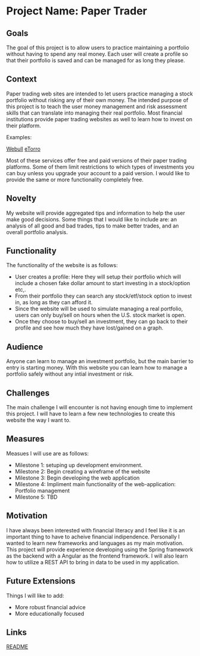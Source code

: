 # Project Name: Paper Trader

## **Goals**

The goal of this project is to allow users to practice maintaining a portfolio without having to spend any real money. Each user will create a profile so that their portfolio is saved and can be managed for as long they please.

## **Context**

Paper trading web sites are intended to let users practice managing a stock portfolio without risking any of their own money. The intended purpose of this project is to teach the user money management and risk assessment skills that can translate into managing their real portfolio. Most financial institutions provide paper trading websites as well to learn how to invest on their platform.

Examples:

[Webull](https://www.webull.com/activity?inviteCode=JPPNNvFEcmY1&inviteSource=wb_inf&source=finixio)
[eTorro](https://go.etoro.com/en/practice-account?dl=30002029&utm_medium=Affiliate&utm_source=77731&utm_content=0&utm_serial=__fx_b8338_90618bd8ed4252ea7bfde4f2c9a4a925_1&utm_campaign=__fx_b8338_90618bd8ed4252ea7bfde4f2c9a4a925_1&utm_term=)

Most of these services offer free and paid versions of their paper trading platforms. Some of them limit restrictions to which types of investments you can buy unless you upgrade your account to a paid version. I would like to provide the same or more functionality completely free. 

## **Novelty**

My website will provide aggregated tips and information to help the user make good decisions. Some things that I would like to include are: an analysis of all good and bad trades, tips to make better trades, and an overall portfolio analysis.

## **Functionality**

The functionality of the website is as follows:
- User creates a profile: Here they will setup their portfolio which will include a chosen fake dollar amount to start investing in a stock/option etc,.
- From their portfolio they can search any stock/etf/stock option to invest in, as long as they can afford it.
- Since the website will be used to simulate managing a real portfolio, users can only buy/sell on hours when the U.S. stock market is open.
- Once they choose to buy/sell an investment, they can go back to their profile and see how much they have lost/gained on a graph.

## **Audience**

Anyone can learn to manage an investment portfolio, but the main barrier to entry is starting money. With this website you can learn 
how to manage a portfolio safely without any intial investment or risk.

## **Challenges**

The main challenge I will encounter is not having enough time to implement this project. I will have to learn a few new technologies to create 
this website the way I want to.

## **Measures**

Measues I will use are as follows:
- Milestone 1: setuping up development environment. 
- Milestone 2: Begin creating a wireframe of the website
- Milestone 3: Begin developing the web application
- Milestone 4: Impliment main functionality of the web-application: Portfolio management
- Milestone 5: TBD

## **Motivation**

I have always been interested with financial literacy and I feel like it is an important thing to have to acheive financial indipendence. Personally I wanted to learn new frameworks and languages as my main motivation. This project will provide experience developing using the Spring framework as the backend with a Angular as the frontend framework. I will also learn how to utilize a REST API to bring in data to be used in my application.

## **Future Extensions**

Things I will like to add:

- More robust financial advice
- More educationally focused

## **Links**

[README](README.md)
